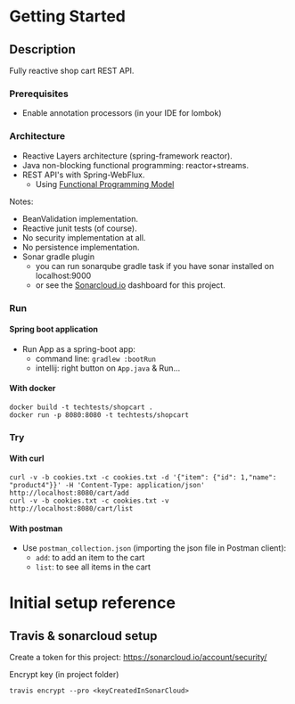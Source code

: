 # Getting Started

## Description

Fully reactive shop cart REST API.

### Prerequisites
- Enable annotation processors (in your IDE for lombok)

### Architecture
- Reactive Layers architecture (spring-framework reactor).
- Java non-blocking functional programming: reactor+streams.
- REST API's with Spring-WebFlux.
    - Using [Functional Programming Model](https://docs.spring.io/spring-framework/docs/5.0.0.BUILD-SNAPSHOT/spring-framework-reference/html/web-reactive.html#_functional_programming_model)

Notes:
- BeanValidation implementation.
- Reactive junit tests (of course).
- No security implementation at all.
- No persistence implementation.
- Sonar gradle plugin
    - you can run sonarqube gradle task if you have sonar installed on localhost:9000
    - or see the [Sonarcloud.io](https://sonarcloud.io/dashboard?id=com.dgf%3AshopCart) dashboard for this project.
  
### Run
#### Spring boot application
- Run App as a spring-boot app:
    - command line: `gradlew :bootRun`
    - intellij: right button on `App.java` & Run...
#### With docker

    docker build -t techtests/shopcart .
    docker run -p 8080:8080 -t techtests/shopcart

### Try
#### With curl

    curl -v -b cookies.txt -c cookies.txt -d '{"item": {"id": 1,"name": "product4"}}' -H 'Content-Type: application/json' http://localhost:8080/cart/add
    curl -v -b cookies.txt -c cookies.txt -v http://localhost:8080/cart/list
#### With postman
- Use `postman_collection.json` (importing the json file in Postman client):
    - `add`: to add an item to the cart
    - `list`: to see all items in the cart

# Initial setup reference

## Travis & sonarcloud setup

Create a token for this project: https://sonarcloud.io/account/security/

Encrypt key (in project folder)
    
    travis encrypt --pro <keyCreatedInSonarCloud>
    